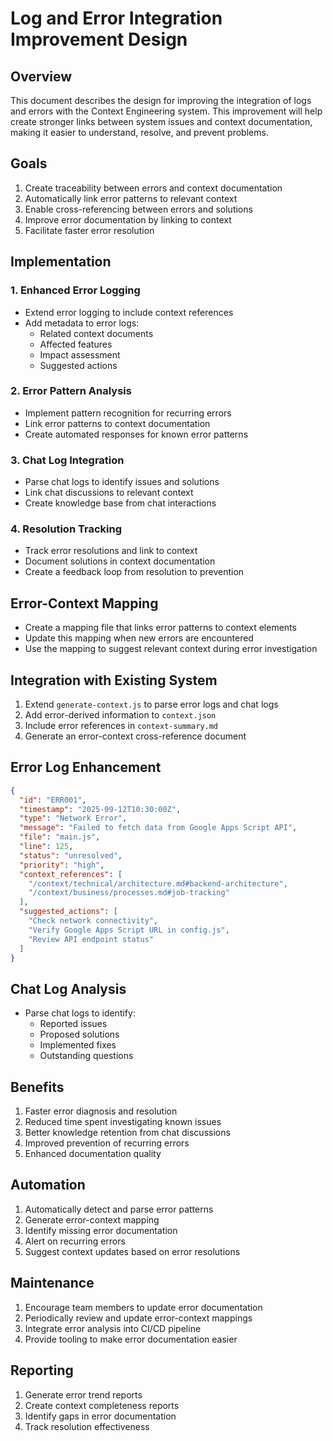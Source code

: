 # Log and Error Integration Improvement Design

## Overview
This document describes the design for improving the integration of logs and errors with the Context Engineering system. This improvement will help create stronger links between system issues and context documentation, making it easier to understand, resolve, and prevent problems.

## Goals
1. Create traceability between errors and context documentation
2. Automatically link error patterns to relevant context
3. Enable cross-referencing between errors and solutions
4. Improve error documentation by linking to context
5. Facilitate faster error resolution

## Implementation

### 1. Enhanced Error Logging
- Extend error logging to include context references
- Add metadata to error logs:
  - Related context documents
  - Affected features
  - Impact assessment
  - Suggested actions

### 2. Error Pattern Analysis
- Implement pattern recognition for recurring errors
- Link error patterns to context documentation
- Create automated responses for known error patterns

### 3. Chat Log Integration
- Parse chat logs to identify issues and solutions
- Link chat discussions to relevant context
- Create knowledge base from chat interactions

### 4. Resolution Tracking
- Track error resolutions and link to context
- Document solutions in context documentation
- Create a feedback loop from resolution to prevention

## Error-Context Mapping
- Create a mapping file that links error patterns to context elements
- Update this mapping when new errors are encountered
- Use the mapping to suggest relevant context during error investigation

## Integration with Existing System
1. Extend `generate-context.js` to parse error logs and chat logs
2. Add error-derived information to `context.json`
3. Include error references in `context-summary.md`
4. Generate an error-context cross-reference document

## Error Log Enhancement
```json
{
  "id": "ERR001",
  "timestamp": "2025-09-12T10:30:00Z",
  "type": "Network Error",
  "message": "Failed to fetch data from Google Apps Script API",
  "file": "main.js",
  "line": 125,
  "status": "unresolved",
  "priority": "high",
  "context_references": [
    "/context/technical/architecture.md#backend-architecture",
    "/context/business/processes.md#job-tracking"
  ],
  "suggested_actions": [
    "Check network connectivity",
    "Verify Google Apps Script URL in config.js",
    "Review API endpoint status"
  ]
}
```

## Chat Log Analysis
- Parse chat logs to identify:
  - Reported issues
  - Proposed solutions
  - Implemented fixes
  - Outstanding questions

## Benefits
1. Faster error diagnosis and resolution
2. Reduced time spent investigating known issues
3. Better knowledge retention from chat discussions
4. Improved prevention of recurring errors
5. Enhanced documentation quality

## Automation
1. Automatically detect and parse error patterns
2. Generate error-context mapping
3. Identify missing error documentation
4. Alert on recurring errors
5. Suggest context updates based on error resolutions

## Maintenance
1. Encourage team members to update error documentation
2. Periodically review and update error-context mappings
3. Integrate error analysis into CI/CD pipeline
4. Provide tooling to make error documentation easier

## Reporting
1. Generate error trend reports
2. Create context completeness reports
3. Identify gaps in error documentation
4. Track resolution effectiveness